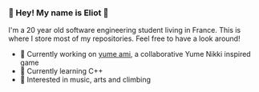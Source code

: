 ### :herb: Hey! My name is Eliot :wave:

I'm a 20 year old software engineering student living in France. This is where I store most of my repositories. Feel free to have a look around!

- :telescope: Currently working on [yume ami](https://github.com/verdiur/yumeami), a collaborative Yume Nikki inspired game
- :seedling: Currently learning C++
- :open_book: Interested in music, arts and climbing

<!--
**verdiur/verdiur** is a ✨ _special_ ✨ repository because its `README.md` (this file) appears on your GitHub profile.

Here are some ideas to get you started:

- 🔭 I’m currently working on ...
- 🌱 I’m currently learning ...
- 👯 I’m looking to collaborate on ...
- 🤔 I’m looking for help with ...
- 💬 Ask me about ...
- 📫 How to reach me: ...
- 😄 Pronouns: ...
- ⚡ Fun fact: ...
-->

